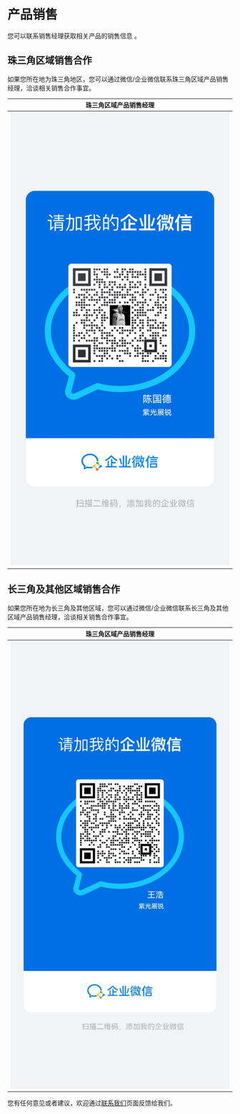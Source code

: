 # 产品销售

您可以联系销售经理获取相关产品的销售信息 。


## 珠三角区域销售合作

如果您所在地为珠三角地区，您可以通过微信/企业微信联系珠三角区域产品销售经理，洽谈相关销售合作事宜。

| 珠三角区域产品销售经理           |
| -------------------------------- |
| ![](productsales.assets/cgd.jpg) |




## 长三角及其他区域销售合作

如果您所在地为长三角及其他区域，您可以通过微信/企业微信联系长三角及其他区域产品销售经理，洽谈相关销售合作事宜。

| 珠三角区域产品销售经理           |
| -------------------------------- |
| ![](productsales.assets/wh.jpg) |


您有任何意见或者建议，欢迎通过[联系我们](https://www.teckbond.com/#/home/serve)页面反馈给我们。